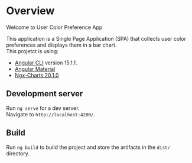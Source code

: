 # Overview

Welcome to User Color Preference App

This application is a Single Page Application (SPA) that collects user color preferences and displays them in a bar chart.\
This projetct is using:
- [Angular CLI](https://github.com/angular/angular-cli) version 15.1.1.
- [Angular Material](https://material.angular.io/)
- [Ngx-Charts 20.1.0](https://swimlane.gitbook.io/ngx-charts)

## Development server

Run `ng serve` for a dev server.\
Navigate to `http://localhost:4200/`.

## Build

Run `ng build` to build the project and store the artifacts in the `dist/` directory.
